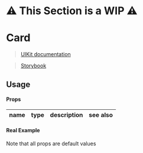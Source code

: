 # ⚠️ This Section is a WIP ⚠️


# Card
> [UIKit documentation](https://getuikit.com/docs/Card)

> [Storybook](https://0c370t.github.io/Svelte-UIKit3/docs/?path=/story/Card--main)
## Usage

#### Props
| name        | type  | description                  | see also                        |
|-------------|-------|------------------------------|---------------------------------|

#### Real Example
Note that all props are default values
